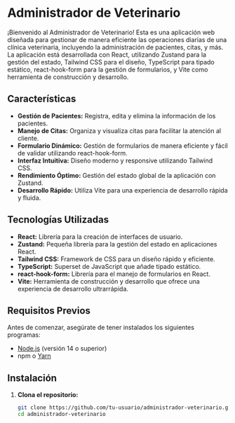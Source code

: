 # Administrador de Veterinario

¡Bienvenido al Administrador de Veterinario! Esta es una aplicación web diseñada para gestionar de manera eficiente las operaciones diarias de una clínica veterinaria, incluyendo la administración de pacientes, citas, y más. La aplicación está desarrollada con React, utilizando Zustand para la gestión del estado, Tailwind CSS para el diseño, TypeScript para tipado estático, react-hook-form para la gestión de formularios, y Vite como herramienta de construcción y desarrollo.

## Características

- **Gestión de Pacientes:** Registra, edita y elimina la información de los pacientes.
- **Manejo de Citas:** Organiza y visualiza citas para facilitar la atención al cliente.
- **Formulario Dinámico:** Gestión de formularios de manera eficiente y fácil de validar utilizando react-hook-form.
- **Interfaz Intuitiva:** Diseño moderno y responsive utilizando Tailwind CSS.
- **Rendimiento Óptimo:** Gestión del estado global de la aplicación con Zustand.
- **Desarrollo Rápido:** Utiliza Vite para una experiencia de desarrollo rápida y fluida.

## Tecnologías Utilizadas

- **React:** Librería para la creación de interfaces de usuario.
- **Zustand:** Pequeña librería para la gestión del estado en aplicaciones React.
- **Tailwind CSS:** Framework de CSS para un diseño rápido y eficiente.
- **TypeScript:** Superset de JavaScript que añade tipado estático.
- **react-hook-form:** Librería para el manejo de formularios en React.
- **Vite:** Herramienta de construcción y desarrollo que ofrece una experiencia de desarrollo ultrarrápida.

## Requisitos Previos

Antes de comenzar, asegúrate de tener instalados los siguientes programas:

- [Node.js](https://nodejs.org/) (versión 14 o superior)
- npm o [Yarn](https://yarnpkg.com/)

## Instalación

1. **Clona el repositorio:**

   ```bash
   git clone https://github.com/tu-usuario/administrador-veterinario.git
   cd administrador-veterinario
